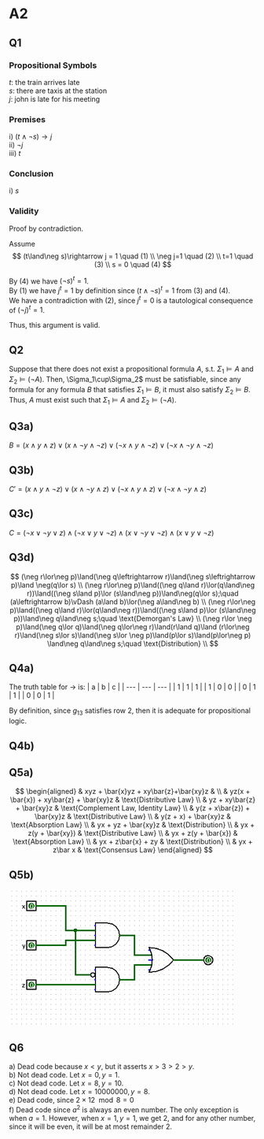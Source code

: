 # A2

## Q1

### Propositional Symbols

$t$: the train arrives late  
$s$: there are taxis at the station  
$j$: john is late for his meeting  

### Premises

i) $(t\land\neg s)\rightarrow j$  
ii) $\neg j$  
iii) $t$

### Conclusion

i) $s$

### Validity

Proof by contradiction.

Assume  
$$
(t\land\neg s)\rightarrow j = 1 \quad (1) \\
\neg j=1 \quad (2) \\
t=1 \quad (3) \\
s = 0 \quad (4)
$$

By (4) we have $(\neg s)^t = 1$.  
By (1) we have $j^t = 1$ by definition since $(t\land\neg s)^t = 1$ from (3) and (4).  
We have a contradiction with (2), since $j^t=0$ is a tautological consequence of $(\neg j)^t = 1$.

Thus, this argument is valid.

<div style="page-break-after: always;"></div>

## Q2

Suppose that there does not exist a propositional formula $A$, s.t. $\Sigma_1\vDash A$ and
$\Sigma_2\vDash(\neg A)$. Then, \Sigma_1\cup\Sigma_2$ must be satisfiable, since any
formula for any formula $B$ that satisfies $\Sigma_1\vDash B$, it must also satisfy
$\Sigma_2\vDash B$. Thus, $A$ must exist such that $\Sigma_1\vDash A$ and
$\Sigma_2\vDash(\neg A)$.

<div style="page-break-after: always;"></div>

## Q3a)

$B = (x\land y\land z)\lor(x\land\neg y\land \neg z)\lor(\neg x\land y\land \neg z)\lor
(\neg x\land \neg y\land\neg z)$

## Q3b)

$C' = (x\land y\land\neg z)\lor(x\land\neg y\land z)\lor(\neg x\land y\land z)\lor
(\neg x\land\neg y\land z)$

## Q3c)

$C = (\neg x\lor\neg y\lor z)\land(\neg x\lor y\lor\neg z)\land(x\lor\neg y\lor\neg z)
\land(x\lor y\lor\neg z)$

## Q3d)

$$
(\neg r\lor\neg p)\land(\neg q\leftrightarrow r)\land(\neg s\leftrightarrow p)\land
\neg(q\lor s) \\
(\neg r\lor\neg p)\land((\neg q\land r)\lor(q\land\neg r))\land((\neg s\land p)\lor
(s\land\neg p))\land\neg(q\lor s);\quad (a\leftrightarrow b)\vDash
(a\land b)\lor(\neg a\land\neg b) \\
(\neg r\lor\neg p)\land((\neg q\land r)\lor(q\land\neg r))\land((\neg s\land p)\lor
(s\land\neg p))\land\neg q\land\neg s;\quad \text{Demorgan's Law} \\
(\neg r\lor \neg p)\land(\neg q\lor q)\land(\neg q\lor\neg r)\land(r\land q)\land
(r\lor\neg r)\land(\neg s\lor s)\land(\neg s\lor \neg p)\land(p\lor s)\land(p\lor\neg p)
\land\neg q\land\neg s;\quad \text{Distribution} \\
$$

<div style="page-break-after: always;"></div>

## Q4a)

The truth table for $\rightarrow$ is:
| a | b | c |
| --- | --- | --- |
| 1 | 1 | 1 |
| 1 | 0 | 0 |
| 0 | 1 | 1 |
| 0 | 0 | 1 |

By definition, since $g_{13}$ satisfies row 2, then it is adequate for propositional logic.

## Q4b)

<div style="page-break-after: always;"></div>

## Q5a)

$$
\begin{aligned}
& xyz + \bar{x}yz + xy\bar{z}+\bar{xy}z & \\
& yz(x + \bar{x}) + xy\bar{z} + \bar{xy}z & \text{Distributive Law} \\
& yz + xy\bar{z} + \bar{xy}z & \text{Complement Law, Identity Law} \\
& y(z + x\bar{z}) + \bar{xy}z & \text{Distributive Law} \\
& y(z + x) + \bar{xy}z & \text{Absorption Law} \\
& yx + yz + \bar{xy}z & \text{Distribution} \\
& yx + z(y + \bar{xy}) & \text{Distributive Law} \\
& yx + z(y + \bar{x}) & \text{Absorption Law} \\
& yx + z\bar{x} + zy & \text{Distribution} \\
& yx + z\bar x & \text{Consensus Law}
\end{aligned}
$$

## Q5b)

![](./assets/imgs/logic_gate.png)

<div style="page-break-after: always;"></div>

## Q6

a) Dead code because $x < y$, but it asserts $x > 3 > 2 > y$.  
b) Not dead code. Let $x = 0, y=1$.  
c) Not dead code. Let $x = 8, y = 10$.  
d) Not dead code. Let $x = 10000000, y = 8$.  
e) Dead code, since $2\times12\mod 8 = 0$  
f) Dead code since $a^2$ is always an even number. The only exception is when $a=1$. However,
when $x=1, y=1$, we get $2 % 4 != 3$, and for any other number, since it will be even, it will
be at most remainder 2.



